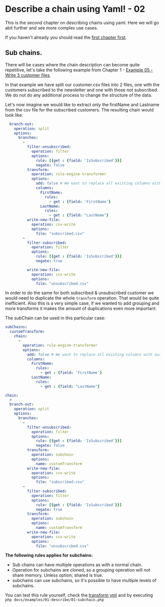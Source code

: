 # Describe a chain using Yaml! - 02

This is the second chapter on describing chains using yaml. Here we will go abit further and see more complex use cases. 

If you haven't already you should read the [first chapter first](./DescribeChain.md). 

## Sub chains. 

There will be cases where the chain description can become quite repetitive, let's take the following example
from Chapter 1 - [Example 05 - Write 3 customer files](./DescribeChain.md).

In that example we have split our customer.csv files into 2 files, one with the customers subscribed to the newsletter
and one with those not subscribed. We do not do any additional process to change the structure of the data. 

Let's now imagine we would like to extract only the firstName and Lastname from the csv file for the subscribed customers. 
The resulting chain would look like: 

```yaml
  branch-out:
    operation: split
    options:
      branches:
        -
          filter-unsubscribed:
            operation: filter
            options:
              rule: [{get : {field: 'IsSubscribed'}}]
              negate: false
          transform:
            operation: rule-engine-transformer
            options:
              add: false # We want to replace all existing columns with our new columns.
              columns:
                FirstName:
                  rules:
                    - get : {field: 'FirstName'}
                LastName:
                  rules:
                    - get : {field: "LastName"}
          write-new-file:
            operation: csv-write
            options:
              file: "subscribed.csv"
        -
          filter-subscribed:
            operation: filter
            options:
              rule: [{get : {field: 'IsSubscribed'}}]
              negate: true

          write-new-file:
            operation: csv-write
            options:
              file: "unsubscribed.csv"
```

In order to do the same for both subscribed & unsubscribed customer we would need to duplicate the whole `transform` 
operation. That would be quite inefficient. Also this is a very simple case, if we wanted to add grouping and more 
transforms it makes the amount of duplications even more important.  

The subChain can be used in this particular case: 

```yaml
subChains:
  customTransform:
    chain:
      -
        operation: rule-engine-transformer
        options:
          add: false # We want to replace all existing columns with our new columns.
          columns:
            FirstName:
              rules:
                - get : {field: 'FirstName'}
            LastName:
              rules:
                - get : {field: "LastName"}

chain: 
  # .... 
  branch-out:
    operation: split
    options:
      branches:
        -
          filter-unsubscribed:
            operation: filter
            options:
              rule: [{get : {field: 'IsSubscribed'}}]
              negate: false
          transform:
            operation: subchain
            options:
              name: customTransform
          write-new-file:
            operation: csv-write
            options:
              file: "subscribed.csv"
        -
          filter-subscribed:
            operation: filter
            options:
              rule: [{get : {field: 'IsSubscribed'}}]
              negate: true
          transform:
            operation: subchain
            options:
              name: customTransform
          write-new-file:
            operation: csv-write
            options:
              file: "unsubscribed.csv"
```

**The following rules applies for subchains:**
- Sub chains can have multiple operations as with a normal chain. 
- Operation for subchains are cloned, so a grouping operation will not share memory. Unless option; shared is true.
- subchains can use subchains, so it's possible to have multiple levels of subchains.

You can test this rule yourself, check the [transform yml](examples/01-describe/01-subchain.yml)
and by executing `php docs/examples/01-describe/01-subchain.php`